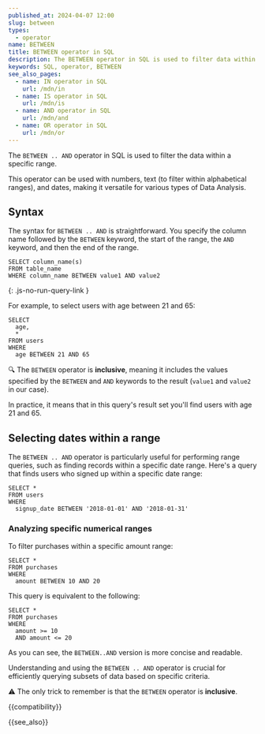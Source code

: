 ```yaml
---
published_at: 2024-04-07 12:00
slug: between
types:
  - operator
name: BETWEEN
title: BETWEEN operator in SQL
description: The BETWEEN operator in SQL is used to filter data within a specific range.
keywords: SQL, operator, BETWEEN
see_also_pages:
  - name: IN operator in SQL
    url: /mdn/in
  - name: IS operator in SQL
    url: /mdn/is
  - name: AND operator in SQL
    url: /mdn/and
  - name: OR operator in SQL
    url: /mdn/or
---
```


The `BETWEEN .. AND` operator in SQL is used to filter the data within a specific range.

This operator can be used with numbers, text (to filter within alphabetical ranges), and dates, making it versatile for various types of Data Analysis.

## Syntax

The syntax for `BETWEEN .. AND` is straightforward. You specify the column name followed by the `BETWEEN` keyword, the start of the range, the `AND` keyword, and then the end of the range.

~~~pgsql
SELECT column_name(s)
FROM table_name
WHERE column_name BETWEEN value1 AND value2
~~~
{: .js-no-run-query-link }

For example, to select users with age between 21 and 65:

~~~pgsql
SELECT
  age,
  *
FROM users
WHERE
  age BETWEEN 21 AND 65
~~~

:mag: The `BETWEEN` operator is **inclusive**, meaning it includes the values specified by the `BETWEEN` and `AND` keywords to the result (`value1` and `value2` in our case).

In practice, it means that in this query's result set you'll find users with age 21 and 65.

## Selecting dates within a range

The `BETWEEN .. AND` operator is particularly useful for performing range queries, such as finding records within a specific date range. Here's a query that finds users who signed up within a specific date range:

~~~pgsql
SELECT *
FROM users
WHERE
  signup_date BETWEEN '2018-01-01' AND '2018-01-31'
~~~

### Analyzing specific numerical ranges

To filter purchases within a specific amount range:

~~~pgsql
SELECT *
FROM purchases
WHERE
  amount BETWEEN 10 AND 20
~~~

This query is equivalent to the following:

~~~pgsql
SELECT *
FROM purchases
WHERE
  amount >= 10
  AND amount <= 20
~~~

As you can see, the `BETWEEN..AND` version is more concise and readable.

Understanding and using the `BETWEEN .. AND` operator is crucial for efficiently querying subsets of data based on specific criteria.

:warning: The only trick to remember is that the `BETWEEN` operator is **inclusive**.

{{compatibility}}

{{see_also}}
